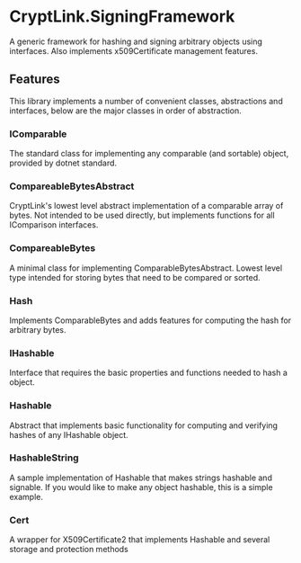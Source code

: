 ﻿# CryptLink.SigningFramework
A generic framework for hashing and signing arbitrary objects using interfaces. Also implements x509Certificate management features.

## Features
This library implements a number of convenient classes, abstractions and interfaces, below are the major classes in order of abstraction.

### IComparable
The standard class for implementing any comparable (and sortable) object, provided by dotnet standard.

### CompareableBytesAbstract
CryptLink's lowest level abstract implementation of a comparable array of bytes. Not intended to be used directly, but implements functions for all IComparison interfaces.

### CompareableBytes
A minimal class for implementing ComparableBytesAbstract. Lowest level type intended for storing bytes that need to be compared or sorted.

### Hash
Implements ComparableBytes and adds features for computing the hash for arbitrary bytes.

### IHashable
Interface that requires the basic properties and functions needed to hash a object.

### Hashable
Abstract that implements basic functionality for computing and verifying hashes of any IHashable object. 

### HashableString
A sample implementation of Hashable that makes strings hashable and signable. 
If you would like to make any object hashable, this is a simple example.

### Cert
A wrapper for X509Certificate2 that implements Hashable and several storage and protection methods
